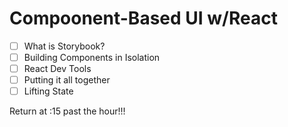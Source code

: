 # Compoonent-Based UI w/React

- [ ] What is Storybook?
- [ ] Building Components in Isolation
- [ ] React Dev Tools
- [ ] Putting it all together
- [ ] Lifting State

Return at :15 past the hour!!!
